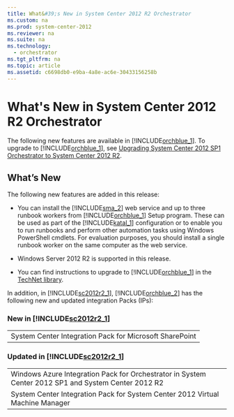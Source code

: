 ```yaml
---
title: What&#39;s New in System Center 2012 R2 Orchestrator
ms.custom: na
ms.prod: system-center-2012
ms.reviewer: na
ms.suite: na
ms.technology: 
  - orchestrator
ms.tgt_pltfrm: na
ms.topic: article
ms.assetid: c6698db0-e9ba-4a8e-ac6e-30433156258b
---
```

# What&#39;s New in System Center 2012 R2 Orchestrator
The following new features are available in [!INCLUDE[orchblue_1](Token/orchblue_1_md.md)]. To upgrade to [!INCLUDE[orchblue_1](Token/orchblue_1_md.md)], see [Upgrading System Center 2012 SP1 Orchestrator to System Center 2012 R2](Upgrading-System-Center-2012-SP1-Orchestrator-to-System-Center-2012-R2.md).

## What’s New
The following new features are added in this release:

-   You can install the [!INCLUDE[sma_2](Token/sma_2_md.md)] web service and up to three runbook workers from [!INCLUDE[orchblue_1](Token/orchblue_1_md.md)] Setup program. These can be used as part of the [!INCLUDE[katal_1](Token/katal_1_md.md)] configuration or to enable you to run runbooks and perform other automation tasks using Windows PowerShell cmdlets. For evaluation purposes, you should install a single runbook worker on the same computer as the web service.

-   Windows Server 2012 R2 is supported in this release.

-   You can find instructions to upgrade to [!INCLUDE[orchblue_1](Token/orchblue_1_md.md)] in the [TechNet library](http://go.microsoft.com/fwlink/p/?LinkId=392786).

In addition, in [!INCLUDE[sc2012r2_1](Token/sc2012r2_1_md.md)], [!INCLUDE[orchblue_2](Token/orchblue_2_md.md)] has the following new and updated integration Packs \(IPs\):

### New in [!INCLUDE[sc2012r2_1](Token/sc2012r2_1_md.md)]

||
|-|
|System Center Integration Pack for Microsoft SharePoint|

### Updated in [!INCLUDE[sc2012r2_1](Token/sc2012r2_1_md.md)]

||
|-|
|Windows Azure Integration Pack for Orchestrator in System Center 2012 SP1 and System Center 2012 R2|
|System Center Integration Pack for System Center 2012 Virtual Machine Manager|


